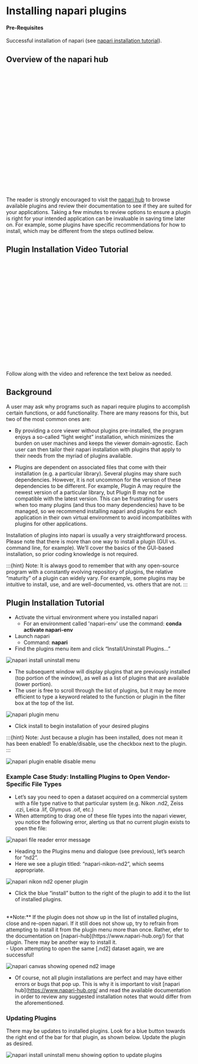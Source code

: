 # Installing napari plugins

#### Pre-Requisites
Successful installation of napari (see [napari installation tutorial](https://chanzuckerberg.github.io/napari-segmentation-workshop/onboard/gettingstarted.html)).

## Overview of the napari hub

<script src="https://fast.wistia.com/embed/medias/md1jundqsq.jsonp" async></script><script src="https://fast.wistia.com/assets/external/E-v1.js" async></script><div class="wistia_responsive_padding" style="padding:64.79% 0 0 0;position:relative;"><div class="wistia_responsive_wrapper" style="height:100%;left:0;position:absolute;top:0;width:100%;"><div class="wistia_embed wistia_async_md1jundqsq seo=false videoFoam=true" style="height:100%;position:relative;width:100%"><div class="wistia_swatch" style="height:100%;left:0;opacity:0;overflow:hidden;position:absolute;top:0;transition:opacity 200ms;width:100%;"><img src="https://fast.wistia.com/embed/medias/md1jundqsq/swatch" style="filter:blur(5px);height:100%;object-fit:contain;width:100%;" alt="" aria-hidden="true" onload="this.parentNode.style.opacity=1;" /></div></div></div></div>

The reader is strongly encouraged to visit the [napari hub](https://www.napari-hub.org/) to browse available plugins and review their documentation to see if they are suited for your applications. Taking a few minutes to review options to ensure a plugin is right for your intended application can be invaluable in saving time later on. For example, some plugins have specific recommendations for how to install, which may be different from the steps outlined below.

## Plugin Installation Video Tutorial

<script src="https://fast.wistia.com/embed/medias/em0g2n34k7.jsonp" async></script><script src="https://fast.wistia.com/assets/external/E-v1.js" async></script><div class="wistia_responsive_padding" style="padding:56.25% 0 0 0;position:relative;"><div class="wistia_responsive_wrapper" style="height:100%;left:0;position:absolute;top:0;width:100%;"><div class="wistia_embed wistia_async_em0g2n34k7 seo=false videoFoam=true" style="height:100%;position:relative;width:100%"><div class="wistia_swatch" style="height:100%;left:0;opacity:0;overflow:hidden;position:absolute;top:0;transition:opacity 200ms;width:100%;"><img src="https://fast.wistia.com/embed/medias/em0g2n34k7/swatch" style="filter:blur(5px);height:100%;object-fit:contain;width:100%;" alt="" aria-hidden="true" onload="this.parentNode.style.opacity=1;" /></div></div></div></div>

Follow along with the video and reference the text below as needed. 

## Background
A user may ask why programs such as napari require plugins to accomplish certain functions, or add functionality.  There are many reasons for this, but two of the most common ones are:

- By providing a core viewer without plugins pre-installed, the program enjoys a so-called “light weight” installation, which minimizes the burden on user machines and keeps the viewer domain-agnostic. Each user can then tailor their napari installation with plugins that apply to their needs from the myriad of plugins available. 

- Plugins are dependent on associated files that come with their installation (e.g. a particular library). Several plugins may share such dependencies. However, it is not uncommon for the version of these dependencies to be different. For example, Plugin A may require the newest version of a particular library, but Plugin B may not be compatible with the latest version. This can be frustrating for users when too many plugins (and thus too many dependencies) have to be managed, so we recommend installing napari and plugins for each application in their own virtual environment to avoid incompatibilites with plugins for other applications.

Installation of plugins into napari is usually a very straightforward process. Please note that there is more than one way to install a plugin (GUI vs. command line, for example). We’ll cover the basics of the GUI-based installation, so prior coding knowledge is not required.

:::{hint} Note: It is always good to remember that with any open-source program with a constantly evolving repository of plugins, the relative “maturity” of a plugin can widely vary. For example, some plugins may be intuitive to install, use, and are well-documented, vs. others that are not.
:::

## Plugin Installation Tutorial

- Activate the virtual environment where you installed napari
  - For an environment called 'napari-env' use the command: **conda activate napari-env** 
- Launch napari
  -  Command: **napari** 
- Find the plugins menu item and click “Install/Uninstall Plugins…”

![napari install uninstall menu](images/plugin1.png)

- The subsequent window will display plugins that are previously installed (top portion of the window), as well as a list of plugins that are available (lower portion).
- The user is free to scroll through the list of plugins, but it may be more efficient to type a keyword related to the function or plugin in the filter box at the top of the list.

![napari plugin menu](images/plugin2.png)

- Click install to begin installation of your desired plugins

:::{hint} Note: Just because a plugin has been installed, does not mean it has been enabled! To enable/disable, use the checkbox next to the plugin.
:::

![napari plugin enable disable menu](images/plugin5.png)

### Example Case Study: Installing Plugins to Open Vendor-Specific File Types

- Let’s say you need to open a dataset acquired on a commercial system with a file type native to that particular system (e.g. Nikon .nd2, Zeiss .czi, Leica .lif, Olympus .oif, etc.)
- When attempting to drag one of these file types into the napari viewer, you notice the following error, alerting us that no current plugin exists to open the file:

![napari file reader error message](images/plugin3.png)

- Heading to the Plugins menu and dialogue (see previous), let’s search for “nd2”.
- Here we see a plugin titled: “napari-nikon-nd2”, which seems appropriate.

![napari nikon nd2 opener plugin](images/plugin4.png)

- Click the blue “install” button to the right of the plugin to add it to the list of installed plugins.  
<br>
**Note:** If the plugin does not show up in the list of installed plugins, close and re-open napari. If it still does not show up, try to refrain from attempting to install it from the plugin menu more than once. Rather, efer to the documentation on [napari-hub](https://www.napari-hub.org/) for that plugin. There may be another way to install it.   
<br>
- Upon attempting to open the same [.nd2] dataset again, we are successful!

![napari canvas showing opened nd2 image](images/plugin6.png)

- Of course, not all plugin installations are perfect and may have either errors or bugs that pop up.  This is why it is important to visit [napari hub](https://www.napari-hub.org/ and read the available documentation in order to review any suggested installation notes that would differ from the aforementioned.

### Updating Plugins

There may be updates to installed plugins. Look for a blue button towards the right end of the bar for that plugin, as shown below. Update the plugin as desired.

![napari install uninstall menu showing option to update plugins](images/plugin7.png)

